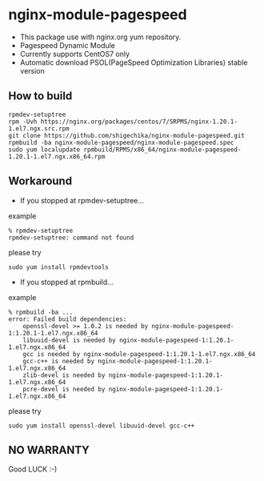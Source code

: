 # nginx-module-pagespeed

- This package use with nginx.org yum repository.
- Pagespeed Dynamic Module
- Currently supports CentOS7 only
- Automatic download PSOL(PageSpeed Optimization Libraries) stable version

## How to build

```
rpmdev-setuptree
rpm -Uvh https://nginx.org/packages/centos/7/SRPMS/nginx-1.20.1-1.el7.ngx.src.rpm
git clone https://github.com/shigechika/nginx-module-pagespeed.git
rpmbuild -ba nginx-module-pagespeed/nginx-module-pagespeed.spec
sudo yum localupdate rpmbuild/RPMS/x86_64/nginx-module-pagespeed-1.20.1-1.el7.ngx.x86_64.rpm
```

## Workaround

- If you stopped at rpmdev-setuptree...

example
```
% rpmdev-setuptree
rpmdev-setuptree: command not found
```
please try
```
sudo yum install rpmdevtools
```

- If you stopped at rpmbuild...

example
```
% rpmbuild -ba ...
error: Failed build dependencies:
	openssl-devel >= 1.0.2 is needed by nginx-module-pagespeed-1:1.20.1-1.el7.ngx.x86_64
	libuuid-devel is needed by nginx-module-pagespeed-1:1.20.1-1.el7.ngx.x86_64
	gcc is needed by nginx-module-pagespeed-1:1.20.1-1.el7.ngx.x86_64
	gcc-c++ is needed by nginx-module-pagespeed-1:1.20.1-1.el7.ngx.x86_64
	zlib-devel is needed by nginx-module-pagespeed-1:1.20.1-1.el7.ngx.x86_64
	pcre-devel is needed by nginx-module-pagespeed-1:1.20.1-1.el7.ngx.x86_64
```
please try
```
sudo yum install openssl-devel libuuid-devel gcc-c++
```

## NO WARRANTY

Good LUCK :-)
